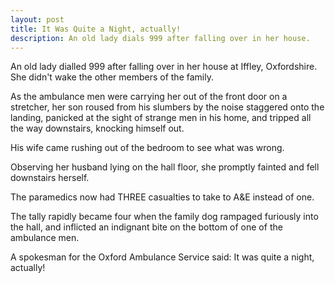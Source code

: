 ```yaml
---
layout: post
title: It Was Quite a Night, actually!
description: An old lady dials 999 after falling over in her house.
---
```


An old lady dialled 999 after falling over in her house at Iffley, Oxfordshire.  She didn't wake the other members of the family.

As the ambulance men were carrying her out of the front door on a stretcher, her son roused from his slumbers by the noise staggered onto the landing, panicked at the sight of strange men in his home, and tripped all the way downstairs, knocking himself out.

His wife came rushing out of the bedroom to see what was wrong.

Observing her husband lying on the hall floor, she promptly fainted and fell downstairs herself.

The paramedics now had THREE casualties to take to A&E instead of one.

The tally rapidly became four when the family dog rampaged furiously into the hall, and inflicted an indignant bite on the bottom of one of the ambulance men.

A spokesman for the Oxford Ambulance Service said: It was quite a night, actually!


